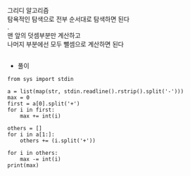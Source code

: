 그리디 알고리즘  
탐욕적인 탐색으로 전부 순서대로 탐색하면 된다  
.  
맨 앞의 덧셈부분만 계산하고  
나머지 부분에선 모두 뺄셈으로 계산하면 된다  

##
* 풀이
```
from sys import stdin

a = list(map(str, stdin.readline().rstrip().split('-')))
max = 0
first = a[0].split('+')
for i in first:
    max += int(i)

others = []
for i in a[1:]:
    others += (i.split('+'))

for i in others:
    max -= int(i)
print(max)
```
